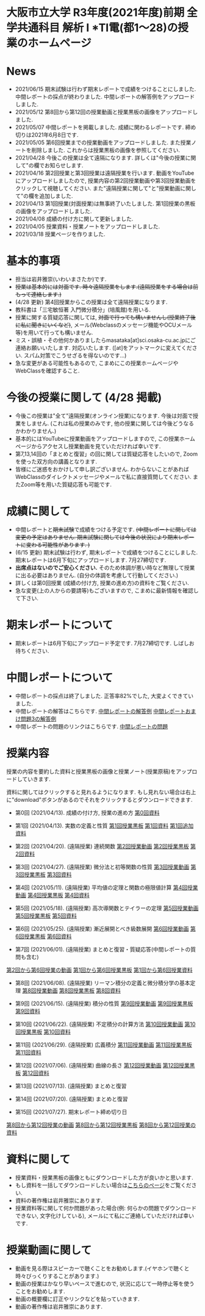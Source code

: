 # 大阪市立大学 R3年度(2021年度)前期 全学共通科目 解析 I *TⅠ電(都1～28)の授業のホームページ

# News
- 2021/06/15 期末試験は行わず期末レポートで成績をつけることにしました. 中間レポートの採点が終わりました. 中間レポートの解答例をアップロードしました. 
- 2021/05/12 第8回から第12回の授業動画と授業黒板の画像をアップロードしました.
- 2021/05/07 中間レポートを掲載しました. 成績に関わるレポートです. 締め切りは2021年6月8日です. 
- 2021/05/05 第6回授業までの授業動画をアップロードしました. また授業ノートを削除しました. これからは授業黒板の画像を参照してください.
- 2021/04/28 今後この授業は全て遠隔になります. 詳しくは"今後の授業に関して"の欄でお知らせします. 
- 2021/04/16 第2回授業と第3回授業は遠隔授業を行います. 動画をYouTubeにアップロードしましたので, 授業内容の第2回授業動画や第3回授業動画をクリックして視聴してください. また"遠隔授業に関して"と"授業動画に関して"の欄を追加しました. 
- 2021/04/13 第1回授業(対面授業)は無事終了いたしました. 第1回授業の黒板の画像をアップロードしました.
- 2021/04/08 成績の付け方に関して更新しました.
- 2021/04/05 授業資料・授業ノートをアップロードしました.
- 2021/03/18 授業ページを作りました.

# 基本的事項

- 担当は岩井雅崇(いわいまさたか)です.
- ~~授業は基本的には対面です. 時々遠隔授業をします.(遠隔授業をする場合は前もって連絡します.)~~
- (4/28 更新) 第4回授業からこの授業は全て遠隔授業になります. 
- 教科書は「三宅敏恒著 入門微分積分」(培風館)を⽤いる.
- 授業に関する質疑応答に関しては, ~~対面で行っても構いませんし(授業終了後に私に聞きにいくなど)~~, メール(Webclassのメッセージ機能やOCUメール等)を用いて行っても構いません. 
- ミス・誤植・その他何かありましたらmasataka[at]sci.osaka-cu.ac.jpにご連絡お願いいたします. 対応いたします. ([at]をアットマークに変えてください. スパム対策でこうせざるを得ないのです...)
- 急な変更がある可能性もあるので, こまめにこの授業ホームページやWebClassを確認すること.

# 今後の授業に関して (4/28 掲載)
- 今後この授業は"全て"遠隔授業(オンライン授業)になります. 今後は対面で授業をしません. (これは私の授業のみです, 他の授業に関しては今後どうなるかわかりません.)
- 基本的にはYouTubeに授業動画をアップロードしますので, この授業ホームページからアクセスし授業動画を見ていただければ幸いです.
- 第7,13,14回の「まとめと復習」の回に関しては質疑応答をしたいので, Zoomを使った双方向の講義となります. 
- 皆様にご迷惑をおかけして申し訳ございません. わからないことがあればWebClassのダイレクトメッセージやメールで私に直接質問してください. またZoom等を用いた質疑応答も可能です.

<!-- 
# 遠隔授業に関して
- 大阪市立大学の新型コロナウイルス感染症の[対応](https://www.osaka-cu.ac.jp/ja/news/2020/corona)により, 5/5までの授業は原則的にオンラインになります. 
- 本授業もこれに該当するため, 第2回授業と第3回授業は遠隔授業になります. 授業動画を視聴していただければと思います.
- 授業に関する質問はメールやWebClassのダイレクトメッセージで対応いたします.また要望あれば個人的にZoomで対応いたします. (私が行うわけではないですが,) [数学相談室](https://github.com/masataka123/2021_summer/blob/master/material/数学相談室.pdf)もご利用ください.
- 皆様も感染症対策をしっかりと行い, 3密を回避し, 不要不急の外出を自粛するようお願いいたします. 
-->

# 成績に関して

- 中間レポートと~~期末試験~~で成績をつける予定です. ~~(中間レポートに関しては変更の予定はありません. 期末試験に関しては今後の状況により期末レポートに変わる可能性があります. )~~
- (6/15 更新) 期末試験は行わず, 期末レポートで成績をつけることにしました. 期末レポートは6月下旬にアップロードします. 7月27締切です.
- __出席点はないのでご安心ください.__ そのため体調が悪い時など無理して授業に出る必要はありません. (自分の体調を考慮して行動してください.)
- 詳しくは第0回授業 (成績の付け方, 授業の進め方)の資料をご覧ください.
- 急な変更(上の人からの要請等)もございますので, こまめに最新情報を確認して下さい.

# 期末レポートについて
- 期末レポートは6月下旬にアップロード予定です. 7月27締切です. しばしお待ちください.

# 中間レポートについて
- 中間レポートの採点は終了しました. 正答率82%でした, 大変よくできていました.
- 中間レポートの解答はこちらです. [中間レポートの解答例](https://github.com/masataka123/2021_summer/blob/master/material/0_中間レポート解答例.pdf) 
[中間レポートおまけ問題3の解答例](https://github.com/masataka123/2021_summer/blob/master/material/0_中間レポートおまけ3.ipynb) 
- 中間レポートの問題のリンクはこちらです. [中間レポートの問題](https://github.com/masataka123/2021_summer/blob/master/material/0_中間レポート_2021s.pdf) 

<!-- 
- 中間レポートの問題のリンクはこちらです. [中間レポートの問題](https://github.com/masataka123/2021_summer/blob/master/material/0_中間レポート_2021s.pdf) 
- WebClassにも同じものをアップロードしております. (ダウンロードできない場合や, レポート問題に文字化け等がある場合は私にメールしてくれれば対応いたします.)
- 締め切りは2021年6月8日 23時59分00秒 (日本標準時刻)です. WebClassでの提出をお願いします. (詳しくはレポートを見ること.) 
- レポートのファイルサイズは10MBまでにしてください.
- 授業や中間レポートの質疑応答を, 第7回授業(2021/6/1)に行います. WebClassにZoomのリンクを第7回授業までに貼っておきます.


現時点では中間レポートと期末試験で成績をつける予定ですが, 上の人に確認中です.
おそらく大丈夫ですが, 急な変更もございますので, このホームページで最新情報を確認して下さい.
他にも上の人からの要請等あった場合は変更がある可能性があるので, こまめに最新情報を確認して下さい.
-->
<!-- 
## 中間レポートについて
- 中間レポートの採点は終了しました. 正答率86%でした, 大変よくできていました.
- 中間レポートの問題のリンクはこちらです. [中間レポートの問題](https://github.com/masataka123/class/blob/master/2020_autumn/materials/0_中間レポート.pdf) 
- 中間レポートの解答に関しては, 期末レポートが終わり皆様の成績が確定してから配布いたします. しばらくお待ちください.
- ブラウザで見ると日本語が表示されない可能性があるので, 中間レポートの問題はダウンロードして見るようにしてください. WebClassにも同じものをアップロードしております. (ダウンロードできない場合や, レポート問題に文字化け等がある場合は私にメールしてくれれば対応いたします.)
- 締め切りは2020年12月22日 23時59分00秒 (日本標準時刻)です. WebClassでの提出をお願いします. (詳しくはレポートを見ること.) 
- レポートのファイルサイズは10MBまでにしてください.
- 中間レポート及び授業に関する質問等の質疑応答の場を, 2020年12月15日 10時50分からzoomにて行います. 詳しい情報はWebClassにて記載しています.
-->


# 授業内容
授業の内容を要約した資料と授業黒板の画像と授業ノート(授業原稿)をアップロードしていきます.

資料に関してはクリックすると見れるようになります. もし見れない場合は右上に"download"ボタンがあるのでそれをクリックするとダウンロードできます.

- 第0回 (2021/04/13). 成績の付け方, 授業の進め方
[第0回資料](https://github.com/masataka123/2021_summer/blob/master/material/0_成績の付け方_授業の進め方.pdf)


- 第1回 (2021/04/13). 実数の定義と性質
[第1回授業黒板](https://github.com/masataka123/2021_summer/blob/master/material/1_第一回授業黒板.pdf) [第1回資料](https://github.com/masataka123/2021_summer/blob/master/material/1_実数の定義と性質.pdf) [第1回追加資料](https://github.com/masataka123/2021_summer/blob/master/material/1_追加資料_極限.pdf)

- 第2回 (2021/04/20). (遠隔授業) 連続関数
[第2回授業動画](https://www.youtube.com/watch?v=0ZqAkpXJa5U) [第2回授業黒板](https://github.com/masataka123/2021_summer/blob/master/material/2_第二回授業黒板.pdf)
 [第2回資料](https://github.com/masataka123/2021_summer/blob/master/material/2_連続関数.pdf) 

- 第3回 (2021/04/27). (遠隔授業) 微分法と初等関数の性質
[第3回授業動画](https://www.youtube.com/watch?v=tzI4Gmhk9VE) [第3回授業黒板](https://github.com/masataka123/2021_summer/blob/master/material/3_第三回授業黒板.pdf)
 [第3回資料](https://github.com/masataka123/2021_summer/blob/master/material/3_微分法と初等関数の性質.pdf) 

- 第4回 (2021/05/11). (遠隔授業) 平均値の定理と関数の極限値計算
[第4回授業動画](https://www.youtube.com/watch?v=EZnow-gnr4k) [第4回授業黒板](https://github.com/masataka123/2021_summer/blob/master/material/4_第四回授業黒板.pdf)
 [第4回資料](https://github.com/masataka123/2021_summer/blob/master/material/4_平均値の定理と関数の極限値計算.pdf) 

- 第5回 (2021/05/18). (遠隔授業) 高次導関数とテイラーの定理
[第5回授業動画](https://www.youtube.com/watch?v=pAncxl358fg) [第5回授業黒板](https://github.com/masataka123/2021_summer/blob/master/material/5_第五回授業黒板.pdf)
 [第5回資料](https://github.com/masataka123/2021_summer/blob/master/material/5_高次導関数とテイラーの定理.pdf) 

- 第6回 (2021/05/25). (遠隔授業) 漸近展開とべき級数展開
[第6回授業動画](https://www.youtube.com/watch?v=wHKeMDYmIgM) [第6回授業黒板](https://github.com/masataka123/2021_summer/blob/master/material/6_第六回授業黒板.pdf)
 [第6回資料](https://github.com/masataka123/2021_summer/blob/master/material/6_漸近展開と冪級数展開.pdf) 


- 第7回 (2021/06/01). (遠隔授業) まとめと復習・質疑応答(中間レポートの質問も含む)

[第2回から第6回授業の動画](https://www.youtube.com/playlist?list=PLZDOK-K3OuvC0torHeC_jqZCwp1q1T0Qg)
[第1回から第6回授業黒板](https://github.com/masataka123/2021_summer/blob/master/material/0_第一回から第六回の授業黒板.pdf)
[第1回から第6回授業資料](https://github.com/masataka123/2021_summer/blob/master/material/0_第一回から第六回の資料.pdf)


- 第8回 (2021/06/08). (遠隔授業) リーマン積分の定義と微分積分学の基本定理
[第8回授業動画](https://www.youtube.com/watch?v=6lyW0YqIFgo) [第8回授業黒板](https://github.com/masataka123/2021_summer/blob/master/material/8_第八回授業黒板.pdf) [第8回資料](https://github.com/masataka123/2021_summer/blob/master/material/8_リーマン積分の定義と微分積分学の基本定理.pdf) 
 

- 第9回 (2021/06/15). (遠隔授業) 積分の性質 
 [第9回授業動画](https://www.youtube.com/watch?v=8PZ9Fdob2HE) [第9回授業黒板](https://github.com/masataka123/2021_summer/blob/master/material/9_第九回授業黒板.pdf) [第9回資料](https://github.com/masataka123/2021_summer/blob/master/material/9_積分の性質.pdf) 

- 第10回 (2021/06/22). (遠隔授業) 不定積分の計算方法
  [第10回授業動画](https://www.youtube.com/watch?v=7bAf_vaQnxE) [第10回授業黒板](https://github.com/masataka123/2021_summer/blob/master/material/10_第十回授業黒板.pdf) [第10回資料](https://github.com/masataka123/2021_summer/blob/master/material/10_不定積分の計算方法.pdf) 
 
- 第11回 (2021/06/29). (遠隔授業) 広義積分
 [第11回授業動画](https://www.youtube.com/watch?v=_sYQL5LW7B8) [第11回授業黒板](https://github.com/masataka123/2021_summer/blob/master/material/11_第十一回授業黒板.pdf) [第11回資料](https://github.com/masataka123/2021_summer/blob/master/material/11_広義積分.pdf) 

- 第12回 (2021/07/06). (遠隔授業) 曲線の長さ
  [第12回授業動画](https://www.youtube.com/watch?v=xug57E_KMXY) [第12回授業黒板](https://github.com/masataka123/2021_summer/blob/master/material/12_第十二回授業黒板.pdf) [第12回資料](https://github.com/masataka123/2021_summer/blob/master/material/12_曲線の長さ.pdf) 

- 第13回 (2021/07/13). (遠隔授業) まとめと復習 

- 第14回 (2021/07/20). (遠隔授業) まとめと復習 

- 第15回 (2021/07/27). 期末レポート締め切り日

[第8回から第12回授業の動画](https://www.youtube.com/playlist?list=PLZDOK-K3OuvDpXKHjdAxJUy5ts6HPCeoB)
[第8回から第12回授業黒板](https://github.com/masataka123/2021_summer/blob/master/material/0_第八回から第十二回の授業黒板.pdf)
[第8回から第12回授業の資料](https://github.com/masataka123/2021_summer/blob/master/material/0_第八回から第十二回の資料.pdf)


# 資料に関して

- 授業資料・授業黒板の画像ともにダウンロードした方が良いかと思います.
- もし資料を一括してダウンロードしたい場合は[こちらのページ](https://github.com/masataka123/2021_summer/tree/master/material)をご覧ください.
- 資料の著作権は岩井雅崇にあります. 
- 授業資料等に関して何か問題があった場合(例: 何らかの問題でダウンロードできない, 文字化けしている), メールにて私にご連絡していただければ幸いです.

# 授業動画に関して
- 動画を見る際はスピーカーで聴くことをお勧めします.(イヤホンで聴くと時々びっくりすることがあります.)
- 動画の授業はかなり早いペースで進むので, 状況に応じて一時停止等を使うことをお勧めします.
- 動画の概要欄に訂正やリンクなどを貼っていきます.
- 動画の著作権は岩井雅崇にあります.

<!-- 
# その他 
(2020/11/16 時点) 
 ~~のホームページ上で授業資料を見ると日本語が表示されない現象が見られます. 
おそらくgithubの方に問題があるようで, 現状で打つ手はありません. (twitterで調べてみると, 同様の現象があって困っている人がいました. slideshareでも同様の問題が生じていたこともあり, それと同じらしいです. 文字コードによる問題?)
もし何か改善策を知っている方は, メールにてご連絡していただければ幸いです.~~

# 成績の付け方の補足. 
中間レポートと期末レポートでつける予定ですが, 一応上の人にまだ確認中です.
おそらく大丈夫ですが, 急な変更もございますので, このホームページで最新情報を確認して下さい.
他にも上の人からの要請等あった場合は変更がある可能性があるので, こまめに最新情報を確認して下さい.
-->




